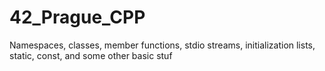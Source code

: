 # 42_Prague_CPP
Namespaces, classes, member functions, stdio streams, initialization lists, static, const, and some other basic stuf
